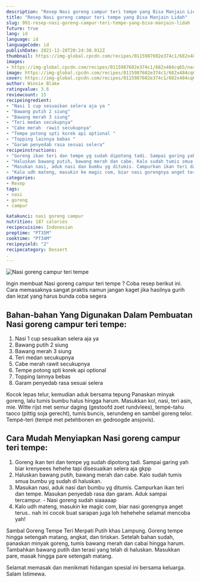 ```yaml
---
description: "Resep Nasi goreng campur teri tempe yang Bisa Manjain Lidah"
title: "Resep Nasi goreng campur teri tempe yang Bisa Manjain Lidah"
slug: 991-resep-nasi-goreng-campur-teri-tempe-yang-bisa-manjain-lidah
future: true
lang: id
language: id
languageCode: id
publishDate: 2021-12-28T20:24:30.912Z 
thumbnail: https://img-global.cpcdn.com/recipes/0115987602e374c1/682x484cq65/nasi-goreng-campur-teri-tempe-foto-resep-utama.png
images:
- https://img-global.cpcdn.com/recipes/0115987602e374c1/682x484cq65/nasi-goreng-campur-teri-tempe-foto-resep-utama.png
image: https://img-global.cpcdn.com/recipes/0115987602e374c1/682x484cq65/nasi-goreng-campur-teri-tempe-foto-resep-utama.png
cover: https://img-global.cpcdn.com/recipes/0115987602e374c1/682x484cq65/nasi-goreng-campur-teri-tempe-foto-resep-utama.png
author: Winnie Blake
ratingvalue: 3.6
reviewcount: 15
recipeingredient:
- "Nasi 1 cup sesuaikan selera aja ya "
- "Bawang putih 2 siung"
- "Bawang merah 3 siung"
- "Teri medan secukupnya"
- "Cabe merah  rawit secukupnya"
- "Tempe potong spti korek api optional "
- "Topping lainnya bebas "
- "Garam penyedab rasa sesuai selera"
recipeinstructions:
- "Goreng ikan teri dan tempe yg sudah dipotong tadi. Sampai garing yah biar krenyeees hehehe tapi disesuaikan selera aja gkpp"
- "Haluskan bawang putih, bawang merah dan cabe. Kalo sudah tumis smua bumbu yg sudah di haluskan."
- "Masukan nasi, aduk nasi dan bumbu yg ditumis. Campurkan ikan teri dan tempe. Masukan penyedab rasa dan garam. Aduk sampai tercampur. Nasi goreng sudah siaaaaap"
- "Kalo udh mateng, masukin ke magic com, biar nasi gorengnya anget terus.. nah ini cocok buat sarapan juga loh hehehehe selamat mencoba yah!"
categories:
- Resep
tags:
- nasi
- goreng
- campur

katakunci: nasi goreng campur 
nutrition: 187 calories
recipecuisine: Indonesian
preptime: "PT35M"
cooktime: "PT34M"
recipeyield: "2"
recipecategory: Dessert
. 
---
```



![Nasi goreng campur teri tempe](https://img-global.cpcdn.com/recipes/0115987602e374c1/682x484cq65/nasi-goreng-campur-teri-tempe-foto-resep-utama.png)

Ingin membuat Nasi goreng campur teri tempe ? Coba resep berikut ini. Cara memasaknya sangat praktis namun jangan kaget jika hasilnya gurih dan lezat yang harus bunda coba segera

<!--inarticleads1-->

## Bahan-bahan Yang Digunakan Dalam Pembuatan Nasi goreng campur teri tempe:

1. Nasi 1 cup sesuaikan selera aja ya 
1. Bawang putih 2 siung
1. Bawang merah 3 siung
1. Teri medan secukupnya
1. Cabe merah  rawit secukupnya
1. Tempe potong spti korek api optional 
1. Topping lainnya bebas 
1. Garam penyedab rasa sesuai selera

Kocok lepas telur, kemudian aduk bersama tepung Panaskan minyak goreng, lalu tumis bumbu halus hingga harum. Masukkan kol, nasi, teri asin, mie. Witte rijst met semur daging (gestoofd zoet rundvlees), tempé-tahu taoco (pittig soja gerecht), tumis buncis, serundeng en sambel goreng telor. Tempé-teri (tempé met petehbonen en gedroogde ansjovis). 

<!--inarticleads2-->

## Cara Mudah Menyiapkan Nasi goreng campur teri tempe:

1. Goreng ikan teri dan tempe yg sudah dipotong tadi. Sampai garing yah biar krenyeees hehehe tapi disesuaikan selera aja gkpp
1. Haluskan bawang putih, bawang merah dan cabe. Kalo sudah tumis smua bumbu yg sudah di haluskan.
1. Masukan nasi, aduk nasi dan bumbu yg ditumis. Campurkan ikan teri dan tempe. Masukan penyedab rasa dan garam. Aduk sampai tercampur. - Nasi goreng sudah siaaaaap
1. Kalo udh mateng, masukin ke magic com, biar nasi gorengnya anget terus.. nah ini cocok buat sarapan juga loh hehehehe selamat mencoba yah!


Sambal Goreng Tempe Teri Merpati Putih khas Lampung. Goreng tempe hingga setengah matang, angkat, dan tiriskan. Setelah bahan sudah, panaskan minyak goreng, tumis bawang merah dan cabai hingga harum. Tambahkan bawang putih dan terasi yang telah di haluskan. Masukkan pare, masak hingga pare setengah matang. 

Selamat memasak dan menikmati hidangan spesial ini bersama keluarga. Salam Istimewa.
